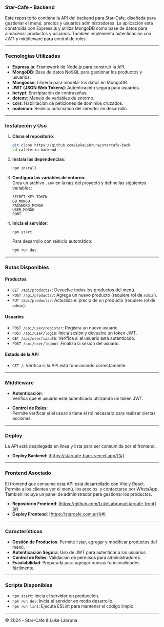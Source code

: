 ### Star-Cafe - Backend

Este repositorio contiene la API del backend para Star-Cafe, diseñada para gestionar el menú, precios y usuarios administradores. La aplicación está construida con Express.js y utiliza MongoDB como base de datos para almacenar productos y usuarios. También implementa autenticación con JWT y middleware para control de roles.

---

### Tecnologías Utilizadas

- **Express.js**: Framework de Node.js para construir la API.
- **MongoDB**: Base de datos NoSQL para gestionar los productos y usuarios.
- **Mongoose**: Librería para modelar los datos en MongoDB.
- **JWT (JSON Web Tokens)**: Autenticación segura para usuarios.
- **bcrypt**: Encriptación de contraseñas.
- **dotenv**: Manejo de variables de entorno.
- **cors**: Habilitación de peticiones de dominios cruzados.
- **nodemon**: Reinicio automático del servidor en desarrollo.

---

### Instalación y Uso

1. **Clona el repositorio**:

   ```bash
   git clone https://github.com/LukeLabruna/starcafe-back
   cd cafeteria-backend
   ```

2. **Instala las dependencias**:

   ```bash
   npm install
   ```

3. **Configura las variables de entorno**:  
   Crea un archivo `.env` en la raíz del proyecto y define las siguientes variables:

   ```
   SECRET_KEY_TOKEN
   DB_MONGO
   PASSWORD_MONGO
   USER_MONGO
   PORT
   ```

4. **Inicia el servidor**:

   ```bash
   npm start
   ```

   Para desarrollo con reinicio automático:
   ```bash
   npm run dev
   ```

---

### Rutas Disponibles

#### **Productos**

- `GET /api/products/`: Devuelve todos los productos del menú.
- `POST /api/products/`: Agrega un nuevo producto (requiere rol de `admin`).
- `PUT /api/products/`: Actualiza el precio de un producto (requiere rol de `admin`).

#### **Usuarios**

- `POST /api/user/register`: Registra un nuevo usuario.
- `POST /api/user/login`: Inicia sesión y devuelve un token JWT.
- `GET /api/user/isauth`: Verifica si el usuario está autenticado.
- `POST /api/user/logout`: Finaliza la sesión del usuario.

#### **Estado de la API**

- `GET /`: Verifica si la API está funcionando correctamente.

---

### Middleware

- **Autenticación**:  
  Verifica que el usuario esté autenticado utilizando un token JWT.

- **Control de Roles**:  
  Permite verificar si el usuario tiene el rol necesario para realizar ciertas acciones.

---

### Deploy

La API está desplegada en línea y lista para ser consumida por el frontend.

- **Deploy Backend**: [https://starcafe-back.vercel.app/](#)

---

### Frontend Asociado

El frontend que consume esta API está desarrollado con Vite y React. Permite a los clientes ver el menú, los precios, y contactarse por WhatsApp. También incluye un panel de administrador para gestionar los productos.

- **Repositorio Frontend**: [https://github.com/LukeLabruna/starcafe-front](#)
- **Deploy Frontend**: [https://starcafe.com.ar/](#)

---

### Características

- **Gestión de Productos**: Permite listar, agregar y modificar productos del menú.
- **Autenticación Segura**: Uso de JWT para autenticar a los usuarios.
- **Control de Roles**: Validación de permisos para administradores.
- **Escalabilidad**: Preparada para agregar nuevas funcionalidades fácilmente.

---

### Scripts Disponibles

- `npm start`: Inicia el servidor en producción.
- `npm run dev`: Inicia el servidor en modo desarrollo.
- `npm run lint`: Ejecuta ESLint para mantener el código limpio.

---

© 2024 - Star-Cafe & Luke Labruna

